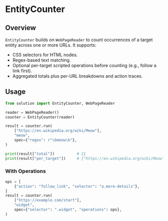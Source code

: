 # EntityCounter

## Overview
`EntityCounter` builds on `WebPageReader` to count occurrences of a target entity across one or more URLs. It supports:
- CSS selectors for HTML nodes.
- Regex-based text matching.
- Optional per-target scripted operations before counting (e.g., follow a link first).
- Aggregated totals plus per-URL breakdowns and action traces.

## Usage
```python
from solution import EntityCounter, WebPageReader

reader = WebPageReader()
counter = EntityCounter(reader)

result = counter.run(
    ["https://en.wikipedia.org/wiki/Meow"],
    "meow",
    spec={"regex": r"\bmeow\b"},
)

print(result["total"])          # 21
print(result["per_target"])     # {"https://en.wikipedia.org/wiki/Meow": 21}
```

### With Operations
```python
ops = [
    {"action": "follow_link", "selector": "a.more-details"},
]
result = counter.run(
    ["https://example.com/start"],
    "widget",
    spec={"selector": ".widget", "operations": ops},
)
```
